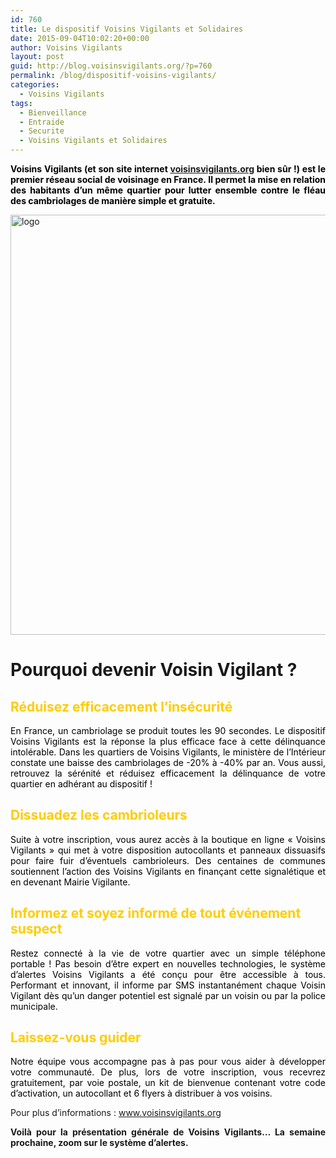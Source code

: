 ```yaml
---
id: 760
title: Le dispositif Voisins Vigilants et Solidaires
date: 2015-09-04T10:02:20+00:00
author: Voisins Vigilants
layout: post
guid: http://blog.voisinsvigilants.org/?p=760
permalink: /blog/dispositif-voisins-vigilants/
categories:
  - Voisins Vigilants
tags:
  - Bienveillance
  - Entraide
  - Securite
  - Voisins Vigilants et Solidaires
---
```

<p style="text-align: justify;">
  <span style="color: #000000;"><strong>Voisins Vigilants (et son site internet <a href="http://www.voisinsvigilants.org">voisinsvigilants.org</a> bien sûr !) est le premier réseau social de voisinage en France. Il permet la mise en relation des habitants d&rsquo;un même quartier pour lutter ensemble contre le fléau des cambriolages de manière simple et gratuite. </strong></span>
</p>

[<img class="aligncenter size-full wp-image-771" src="http://blog.voisinsvigilants.org/wp-content/uploads/2015/08/logo.jpg" alt="logo" width="1734" height="672" />](http://blog.voisinsvigilants.org/wp-content/uploads/2015/08/logo.jpg)

# Pourquoi devenir Voisin Vigilant ?

<h2 style="color: #e89a0b;">
  <strong><span style="color: #ffcc00;">Réduisez efficacement l&rsquo;insécurité</span></strong>
</h2>

<p style="color: #6c7279; text-align: justify;">
  <span style="color: #000000;">En France, un cambriolage se produit toutes les 90 secondes. Le dispositif Voisins Vigilants est la réponse la plus efficace face à cette délinquance intolérable. Dans les quartiers de Voisins Vigilants, le ministère de l’Intérieur constate une baisse des cambriolages de -20% à -40% par an. Vous aussi, retrouvez la sérénité et réduisez efficacement la délinquance de votre quartier en adhérant au dispositif !</span>
</p>

<h2 style="color: #e89a0b;">
  <span style="color: #ffcc00;"><strong>Dissuadez les cambrioleurs</strong></span>
</h2>

<p style="text-align: justify;">
  <span style="color: #000000;">Suite à votre inscription, vous aurez accès à la boutique en ligne « Voisins Vigilants » qui met à votre disposition autocollants et panneaux dissuasifs pour faire fuir d’éventuels cambrioleurs. Des centaines de communes soutiennent l&rsquo;action des Voisins Vigilants en finançant cette signalétique et en devenant Mairie Vigilante.</span>
</p>

<h2 style="color: #e89a0b;">
  <span style="color: #ffcc00;"><strong>Informez et soyez informé de tout événement suspect</strong></span>
</h2>

<p style="color: #6c7279; text-align: justify;">
  <span style="color: #000000;">Restez connecté à la vie de votre quartier avec un simple téléphone portable ! Pas besoin d&rsquo;être expert en nouvelles technologies, le système d&rsquo;alertes Voisins Vigilants a été conçu pour être accessible à tous. Performant et innovant, il informe par SMS instantanément chaque Voisin Vigilant dès qu&rsquo;un danger potentiel est signalé par un voisin ou par la police municipale.</span>
</p>

<h2 style="color: #e89a0b;">
  <span style="color: #ffcc00;"><strong>Laissez-vous guider</strong></span>
</h2>

<p style="text-align: justify;">
  <span style="color: #000000;">Notre équipe vous accompagne pas à pas pour vous aider à développer votre communauté. De plus, lors de votre inscription, vous recevrez gratuitement, par voie postale, un kit de bienvenue contenant votre code d&rsquo;activation, un autocollant et 6 flyers à distribuer à vos voisins.</span>
</p>

<p style="text-align: justify;">
  Pour plus d&rsquo;informations : <a href="http://www.voisinsvigilants.org">www.voisinsvigilants.org</a>
</p>

<p style="text-align: justify;">
  <strong>Voilà pour la présentation générale de Voisins Vigilants&#8230; La semaine prochaine, zoom sur le système d&rsquo;alertes.</strong>
</p>
